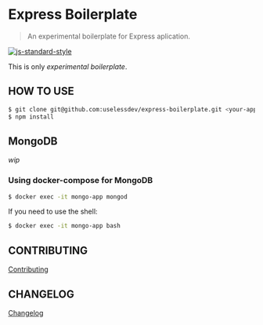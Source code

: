 # Express Boilerplate

> An experimental boilerplate for Express aplication.

[![js-standard-style](https://img.shields.io/badge/code%20style-standard-brightgreen.svg)](http://standardjs.com/)

This is only *experimental boilerplate*.

## HOW TO USE

``` bash
$ git clone git@github.com:uselessdev/express-boilerplate.git <your-app>; cd <your-app>
$ npm install
```

## MongoDB

*wip*

### Using docker-compose for MongoDB

``` bash
$ docker exec -it mongo-app mongod
```

If you need to use the shell:

``` bash
$ docker exec -it mongo-app bash
```

## CONTRIBUTING
[Contributing](CONTRIBUTING.md)

## CHANGELOG
[Changelog](CHANGELOG.md)
